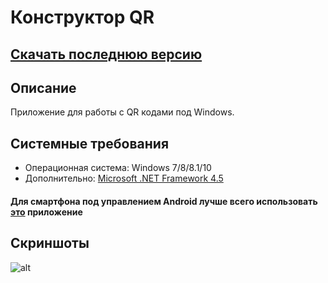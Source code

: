 # Конструктор QR 
## [Скачать последнюю версию](https://github.com/Zalexanninev15/QR-Maker/releases/download/1.2/QR-Maker.zip)
## Описание
Приложение для работы с QR кодами под Windows.
## Системные требования
* Операционная система: Windows 7/8/8.1/10
* Дополнительно: [Microsoft .NET Framework 4.5](https://www.microsoft.com/ru-ru/download/details.aspx?id=30653)
#### Для смартфона под управлением Android лучше всего использовать [это](https://yadi.sk/d/nlMXO_fZT4-UTA) приложение
## Скриншоты
![alt](https://i.imgur.com/w8zN22o.png)
